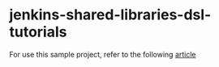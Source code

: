 # jenkins-shared-libraries-dsl-tutorials

For use this sample project, refer to the following [article](http://blog.ineat-conseil.fr/2018/01/creer-une-shared-library-dsl-pour-jenkins-2/)
